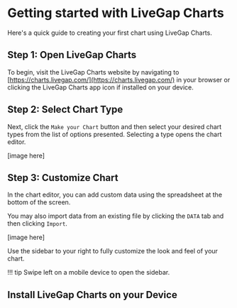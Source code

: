 # Getting started with LiveGap Charts

Here's a quick guide to creating your first chart using LiveGap Charts.

## Step 1: Open LiveGap Charts 

To begin, visit the LiveGap Charts website by navigating to [https://charts.livegap.com/](https://charts.livegap.com/) in your browser or clicking the LiveGap Charts app icon if installed on your device.

## Step 2: Select Chart Type

Next, click the `Make your Chart` button and then select your desired chart types from the list of options presented. Selecting a type opens the chart editor.

[image here]

## Step 3: Customize Chart

In the chart editor, you can add custom data using the spreadsheet at the bottom of the screen.

You may also import data from an existing file by clicking the `DATA` tab and then clicking `Import`.

[image here]

Use the sidebar to your right to fully customize the look and feel of your chart.

!!! tip
    Swipe left on a mobile device to open the sidebar.

## Install LiveGap Charts on your Device
